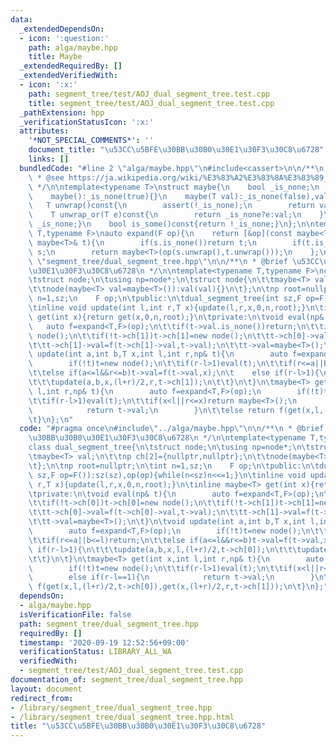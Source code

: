 ```yaml
---
data:
  _extendedDependsOn:
  - icon: ':question:'
    path: alga/maybe.hpp
    title: Maybe
  _extendedRequiredBy: []
  _extendedVerifiedWith:
  - icon: ':x:'
    path: segment_tree/test/AOJ_dual_segment_tree.test.cpp
    title: segment_tree/test/AOJ_dual_segment_tree.test.cpp
  _pathExtension: hpp
  _verificationStatusIcon: ':x:'
  attributes:
    '*NOT_SPECIAL_COMMENTS*': ''
    document_title: "\u53CC\u5BFE\u30BB\u30B0\u30E1\u30F3\u30C8\u6728"
    links: []
  bundledCode: "#line 2 \"alga/maybe.hpp\"\n#include<cassert>\n\n/**\n * @brief Maybe\n\
    \ * @see https://ja.wikipedia.org/wiki/%E3%83%A2%E3%83%8A%E3%83%89_(%E3%83%97%E3%83%AD%E3%82%B0%E3%83%A9%E3%83%9F%E3%83%B3%E3%82%B0)#Maybe%E3%83%A2%E3%83%8A%E3%83%89\n\
    \ */\n\ntemplate<typename T>\nstruct maybe{\n    bool _is_none;\n    T val;\n\
    \    maybe():_is_none(true){}\n    maybe(T val):_is_none(false),val(val){}\n \
    \   T unwrap()const{\n        assert(!_is_none);\n        return val;\n    }\n\
    \    T unwrap_or(T e)const{\n        return _is_none?e:val;\n    }\n    bool is_none()const{return\
    \ _is_none;}\n    bool is_some()const{return !_is_none;}\n};\n\ntemplate<typename\
    \ T,typename F>\nauto expand(F op){\n    return [&op](const maybe<T>& s,const\
    \ maybe<T>& t){\n        if(s.is_none())return t;\n        if(t.is_none())return\
    \ s;\n        return maybe<T>(op(s.unwrap(),t.unwrap()));\n    };\n}\n#line 3\
    \ \"segment_tree/dual_segment_tree.hpp\"\n\n/**\n * @brief \u53CC\u5BFE\u30BB\u30B0\
    \u30E1\u30F3\u30C8\u6728\n */\n\ntemplate<typename T,typename F>\nclass dual_segment_tree{\n\
    \tstruct node;\n\tusing np=node*;\n\tstruct node{\n\t\tmaybe<T> val;\n\t\tnp ch[2]={nullptr,nullptr};\n\
    \t\tnode(maybe<T> val=maybe<T>()):val(val){}\n\t};\n\tnp root=nullptr;\n\tint\
    \ n=1,sz;\n    F op;\n\tpublic:\n\tdual_segment_tree(int sz,F op=F()):sz(sz),op(op){while(n<sz)n<<=1;}\n\
    \tinline void update(int l,int r,T x){update(l,r,x,0,n,root);}\n\tinline maybe<T>\
    \ get(int x){return get(x,0,n,root);}\n\tprivate:\n\tvoid eval(np& t){\n     \
    \   auto f=expand<T,F>(op);\n\t\tif(t->val.is_none())return;\n\t\tif(!t->ch[0])t->ch[0]=new\
    \ node();\n\t\tif(!t->ch[1])t->ch[1]=new node();\n\t\tt->ch[0]->val=f(t->ch[0]->val,t->val);\n\
    \t\tt->ch[1]->val=f(t->ch[1]->val,t->val);\n\t\tt->val=maybe<T>();\n\t}\n\tvoid\
    \ update(int a,int b,T x,int l,int r,np& t){\n        auto f=expand<T,F>(op);\n\
    \        if(!t)t=new node();\n\t\tif(r-l>1)eval(t);\n\t\tif(r<=a||b<=l)return;\n\
    \t\telse if(a<=l&&r<=b)t->val=f(t->val,x);\n\t    else if(r-l>1){\n\t\t\tupdate(a,b,x,l,(l+r)/2,t->ch[0]);\n\
    \t\t\tupdate(a,b,x,(l+r)/2,r,t->ch[1]);\n\t\t}\n\t}\n\tmaybe<T> get(int x,int\
    \ l,int r,np& t){\n        auto f=expand<T,F>(op);\n        if(!t)t=new node();\n\
    \t\tif(r-l>1)eval(t);\n\t\tif(x<l||r<=x)return maybe<T>();\n        else if(r-l==1){\n\
    \            return t->val;\n        }\n\t\telse return f(get(x,l,(l+r)/2,t->ch[0]),get(x,(l+r)/2,r,t->ch[1]));\n\
    \t}\n};\n"
  code: "#pragma once\n#include\"../alga/maybe.hpp\"\n\n/**\n * @brief \u53CC\u5BFE\
    \u30BB\u30B0\u30E1\u30F3\u30C8\u6728\n */\n\ntemplate<typename T,typename F>\n\
    class dual_segment_tree{\n\tstruct node;\n\tusing np=node*;\n\tstruct node{\n\t\
    \tmaybe<T> val;\n\t\tnp ch[2]={nullptr,nullptr};\n\t\tnode(maybe<T> val=maybe<T>()):val(val){}\n\
    \t};\n\tnp root=nullptr;\n\tint n=1,sz;\n    F op;\n\tpublic:\n\tdual_segment_tree(int\
    \ sz,F op=F()):sz(sz),op(op){while(n<sz)n<<=1;}\n\tinline void update(int l,int\
    \ r,T x){update(l,r,x,0,n,root);}\n\tinline maybe<T> get(int x){return get(x,0,n,root);}\n\
    \tprivate:\n\tvoid eval(np& t){\n        auto f=expand<T,F>(op);\n\t\tif(t->val.is_none())return;\n\
    \t\tif(!t->ch[0])t->ch[0]=new node();\n\t\tif(!t->ch[1])t->ch[1]=new node();\n\
    \t\tt->ch[0]->val=f(t->ch[0]->val,t->val);\n\t\tt->ch[1]->val=f(t->ch[1]->val,t->val);\n\
    \t\tt->val=maybe<T>();\n\t}\n\tvoid update(int a,int b,T x,int l,int r,np& t){\n\
    \        auto f=expand<T,F>(op);\n        if(!t)t=new node();\n\t\tif(r-l>1)eval(t);\n\
    \t\tif(r<=a||b<=l)return;\n\t\telse if(a<=l&&r<=b)t->val=f(t->val,x);\n\t    else\
    \ if(r-l>1){\n\t\t\tupdate(a,b,x,l,(l+r)/2,t->ch[0]);\n\t\t\tupdate(a,b,x,(l+r)/2,r,t->ch[1]);\n\
    \t\t}\n\t}\n\tmaybe<T> get(int x,int l,int r,np& t){\n        auto f=expand<T,F>(op);\n\
    \        if(!t)t=new node();\n\t\tif(r-l>1)eval(t);\n\t\tif(x<l||r<=x)return maybe<T>();\n\
    \        else if(r-l==1){\n            return t->val;\n        }\n\t\telse return\
    \ f(get(x,l,(l+r)/2,t->ch[0]),get(x,(l+r)/2,r,t->ch[1]));\n\t}\n};"
  dependsOn:
  - alga/maybe.hpp
  isVerificationFile: false
  path: segment_tree/dual_segment_tree.hpp
  requiredBy: []
  timestamp: '2020-09-19 12:52:56+09:00'
  verificationStatus: LIBRARY_ALL_WA
  verifiedWith:
  - segment_tree/test/AOJ_dual_segment_tree.test.cpp
documentation_of: segment_tree/dual_segment_tree.hpp
layout: document
redirect_from:
- /library/segment_tree/dual_segment_tree.hpp
- /library/segment_tree/dual_segment_tree.hpp.html
title: "\u53CC\u5BFE\u30BB\u30B0\u30E1\u30F3\u30C8\u6728"
---
```

